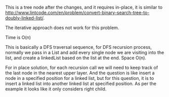 This is a tree node after the changes, and it requires in-place, it is similar to http://www.lintcode.com/en/problem/convert-binary-search-tree-to-doubly-linked-list/.  

The iterative approach does not work for this problem.    
    

Time is O(n)

This is basically a DFS traversal sequence, for DFS recursion process, normally we pass in a List<Node> and add every single node we are visiting into the list, and create a linkedList based on the list at the end.  Space O(n).   

For in place solution, for each recursion call we will need to keep track of the last node in the nearest upper layer. And the question is like insert a node in a specified position for a linked list, but for this question, it is to insert a linked list into another linked list at specified position.  As per the example it looks like it only considers right child.      



  
